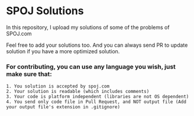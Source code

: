 # SPOJ Solutions

In this repository, I upload my solutions of some of the problems of SPOJ.com

Feel free to add your solutions too. And you can always send PR to update solution if you have a more optimized solution. 

### For contributing, you can use any language you wish, just make sure that:
```
1. You solution is accepted by spoj.com
2. Your solution is readable (which includes comments)
3. Your code is platform independent (libraries are not OS dependent)
4. You send only code file in Pull Request, and NOT output file (Add your output file's extension in .gitignore)
```
